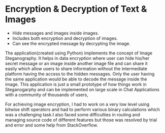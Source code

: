 # Encryption & Decryption of Text & Images 

- Hide messages and images inside images.
- Includes both encryption and decryption of images.
- Can see the encrypted message by decrypting the image.

The application(created using Python) implements the concept of Image Steganography. It helps in data encryption where user can hide his/her secret message or an image inside another image file and can share it easily which allow users to share information without the intermediate platform having the access to the hidden messages. Only the user having the same application would be able to decode the message inside the image. This application is just a small prototype of how things work in Steganogarphy and can be implemented on large scale in Chat Applications with a community of thousands of users,

For achieving image encryption, I had to work on a very low level using bitwise shift operators and had to perform various binary calculations which was a challenging task.I also faced some difficulties in routing and managing source code of different features but those was resolved by trial and error and some help from StackOverflow.
